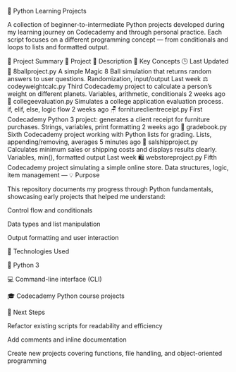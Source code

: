 🐍 Python Learning Projects

A collection of beginner-to-intermediate Python projects developed during my learning journey on Codecademy and through personal practice.
Each script focuses on a different programming concept — from conditionals and loops to lists and formatted output.

📂 Project Summary
🧩 Project	📝 Description	🧠 Key Concepts	🕒 Last Updated
🎱 8ballproject.py	A simple Magic 8 Ball simulation that returns random answers to user questions.	Randomization, input/output	Last week
⚖️ codeyweightcalc.py	Third Codecademy project to calculate a person’s weight on different planets.	Variables, arithmetic, conditionals	2 weeks ago
🏫 collegeevaluation.py	Simulates a college application evaluation process.	if, elif, else, logic flow	2 weeks ago
🪑 fornitureclientreceipt.py	First Codecademy Python 3 project: generates a client receipt for furniture purchases.	Strings, variables, print formatting	2 weeks ago
📘 gradebook.py	Sixth Codecademy project working with Python lists for grading.	Lists, appending/removing, averages	5 minutes ago
🚢 salshipproject.py	Calculates minimum sales or shipping costs and displays results clearly.	Variables, min(), formatted output	Last week
🛍️ webstoreproject.py	Fifth Codecademy project simulating a simple online store.	Data structures, logic, item management	—
💡 Purpose

This repository documents my progress through Python fundamentals, showcasing early projects that helped me understand:

Control flow and conditionals

Data types and list manipulation

Output formatting and user interaction

🧰 Technologies Used

🐍 Python 3

💻 Command-line interface (CLI)

🎓 Codecademy Python course projects

🚀 Next Steps

Refactor existing scripts for readability and efficiency

Add comments and inline documentation

Create new projects covering functions, file handling, and object-oriented programming
